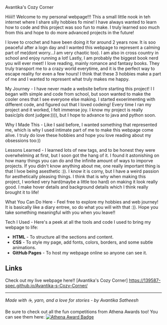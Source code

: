  Avantika's Cozy Corner 

Hiiii!! Welcome to my personal webpage!!! This a small little nook in teh internet where I share silly hobbies fo mine! I have always wanted to learn how to code and this project was soo fun to make. I truly learned soo much from this and hope to do more advanced projects in the future!

I lovee to crochet and have been doing it for around 2 years now. It is soo peaceful after a logn day and I wanted this webpage to represent a calming part of me(dont worry...I am very chaotic too). I am also in cross country in school and enjoy running a lot! Lastly, I am probably the biggest book nerd you will ever meet! I love reading, mainly romance and fantasy books. They truly transport me to a crazy world everytime, and it is the perfect way to escape reality for even a few hours! I think that these 3 hobbies make a part of me and I wanted to represent what truly makes me happy.

My Journey - I have never made a website before starting this project! I I began with simple <html> and <css> 
code from school, but soon wanted to make the cooler ones that I see everyone else making. I started exoerimenting with different code, and figured out that I loved codeing! Every time I ran my project and it worked, I felt immense joy. I know my project is really basic(pls dont judgee:)))), but I hope to advance to java and python soon.

Why I Made This - Like I said before, I wanted something that represented me, which is why I used intimate part of me to make this webpage come alive. I truly do love these hobbies and hope you love reading about my obsessions too:))

Lessons Learned - I learned lots of new tags, and to be honest they were overwhelming at first, but I soon got the hang of it. I found it astonishing on how many things you can do and the infinite amount of ways to imporve projects. If you didn't know anything about me, one really important thing is that I lvoe being asesthetic :)). I know it is corny, but I have a weird passion for aesthetically pleasing things. I think that is why when making this project, I worked very hard(maybe a little too hard) on making it look really good. I make hover details and background details which I think really brought it to life! 

What You Can Do Here - Feel free to explore my hobbies and web journey! It is basically like a diary entree, so do what you will with that :)). Hope you take something meaningful with you when you leave!!

Tech I Used - 
Here's a peek at all the tools and code I used to bring my webpage to life:
- **HTML** - To structure all the sections and content.
- **CSS** - To style my page, add fonts, colors, borders, and some subtle animations.
- **GitHub Pages** - To host my webpage online so anyone can see it.

## Links
Check out my live webpage here!!
[Avantika's Cozy Corner] https://139587-spec.github.io/Avantika-s-Cozy-Corner/

---

*Made with ☕, yarn, and a love for stories - by Avantika Satheesh*

Be sure to check out all the fun competitions from Athena Awards too! You can see them here:
[![Athena Award Badge](https://img.shields.io/endpoint?url=https%3A%2F%2Faward.athena.hackclub.com%2Fapi%2Fbadge)](https://award.athena.hackclub.com?utm_source=readme)

